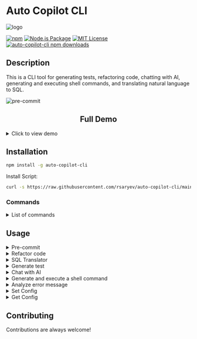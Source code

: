 # Auto Copilot CLI

![logo](https://user-images.githubusercontent.com/70219513/236394679-7b1f4ac4-4454-4e91-97ea-41326d1df5b4.png)

[![npm](https://img.shields.io/npm/v/auto-copilot-cli)](https://www.npmjs.com/package/auto-copilot-cli)
[![Node.js Package](https://github.com/rsaryev/auto-copilot-cli/actions/workflows/npm-publish.yml/badge.svg)](https://github.com/rsaryev/auto-copilot-cli/actions/workflows/npm-publish.yml)
[![MIT License](https://img.shields.io/badge/license-MIT-blue)](https://github.com/transitive-bullshit/chatgpt-api/blob/main/license)
[![auto-copilot-cli npm downloads](https://img.shields.io/npm/dt/auto-copilot-cli)](https://www.npmjs.com/package/auto-copilot-cli)

## Description

This is a CLI tool for generating tests, refactoring code, chatting with AI, generating and executing shell commands, and translating natural language to SQL.

![pre-commit](https://github.com/rsaryev/auto-copilot-cli/assets/70219513/ab8e1832-398c-4f25-8a03-6fa931bb0119)


<h2 align="center">Full Demo</h2>

<details>
  <summary>Click to view demo</summary>

https://github.com/rsaryev/auto-copilot-cli/assets/70219513/08fd6f15-133d-4fdd-8a1a-aa350d17ce1e

</details>

## Installation

```bash
npm install -g auto-copilot-cli
```

Install Script:

```bash
curl -s https://raw.githubusercontent.com/rsaryev/auto-copilot-cli/main/deployment/deploy.bash | bash
```

### Commands

<details>
  <summary>List of commands</summary>

- `test <file>` - Generate test
    - Options:
        - `-p, --prompt <prompt>` - Prompt for AI
        - `-o, --output <file>` - Output file
- `refactor <file>` - Refactor code
    - Options:
        - `-p, --prompt <prompt>` - Prompt for AI
        - `-o, --output <file>` - Output file
-  `sql-translator <query>` - Translate natural language to SQL
    - Options:
        - `-o, --output <output>` - Output sql file
        - `-s, --schema-path <schemaPath>` - Path to schema file (sql, prisma, any format)
- `chat <chat>` - Chat with AI
    - Options:
        - `-p, --prompt <prompt>` - Prompt for AI
- `shell <goal>` - Generate and execute a shell command
- `pre-commit` - Analyzes git diff and generates a commit message
    - Options:
        - `-y, --yes` - Skip confirmation
- `analyze <exec>` - Experimental feature, analyze error message and suggest a solution
- `config <key> <value>` - Set config
- `get-config` - Print config

### Options

- `-h, --help` - display help for command
- `-V, --version` - output the version number

</details>

## Usage

<details>
  <summary>Pre-commit</summary>

```bash
# Analyzes git diff and generates a commit message
$ copilot pre-commit

# Analyzes git diff and generates a commit message with skip confirmation
$ copilot pre-commit -y
```

</details>

<details>
  <summary>Refactor code</summary>

```bash
# Refactor code
$ copilot refactor ./server.js

# Refactor code with prompt
$ copilot refactor ./server.js -p "use typescript"

# Refactor code with prompt and output
$ copilot refactor ./server.js -p "use typescript" -o ./server.ts
```

</details>

<details>
  <summary>SQL Translator</summary>

```bash
# Translate natural language to SQL
$ copilot sql-translator "get all last posts of users"

# Translate natural language to SQL with output
$ copilot sql-translator "get all last posts of users"

# Translate natural language to SQL with output and sql 
$ copilot sql-translator "get all last posts of users" -s ./schema.sql

# Translate natural language to SQL with output and prisma schema
$ copilot sql-translator "get all last posts of users" -s ./schema.prisma

```
</details>

<details>
  <summary>Generate test</summary>

```bash
# Generate test
$ copilot test ./server.js

# Generate test with prompt
$ copilot test ./server.js -p "use jest framework"

# Generate test with prompt and output
$ copilot test ./server.js -p "use jest framework" -o ./server.test.js
```

</details>

<details>
  <summary>Chat with AI</summary>

```bash
# Chat with AI
$ copilot chat "How are you?"

# Chat with AI with prompt
$ copilot chat "How many types in typescript are there?" -p "Software Engineering"
```

</details>

<details>
  <summary>Generate and execute a shell command</summary>

```bash
# Rename all files in the current directory to lowercase
$ copilot shell "rename files in the current directory to lowercase"

# Convert all images in the current directory to size 100x100
$ copilot shell "convert all images in the current directory to size 100x100"

# Create a file with implementation of binary search
$ copilot shell "create a js file with implementation of binary search"

# Create a simple web server in Node.js using Koajs
$ copilot shell "create a simple web server in Node.js using Koajs"

# Start PostgreSQL in Docker
$ copilot shell "start PostgreSQL in Docker"
```

</details>

<details>
  <summary>Analyze error message</summary>

```bash
# Analyze error message
$ copilot analyze "node ./server.js"
```

</details>

<details>
  <summary>Set Config</summary>

```bash
# Set openai api key
$ copilot config OPENAI_API_KEY <api_key>

# Set openai base url
$ copilot config OPEN_AI_BASE_URL <base_url>

# Set openai model
$ copilot config MODEL <model>
```

</details>

<details>
  <summary>Get Config</summary>

```bash
# Print config
$ copilot get-config
```

</details>

## Contributing

Contributions are always welcome!
